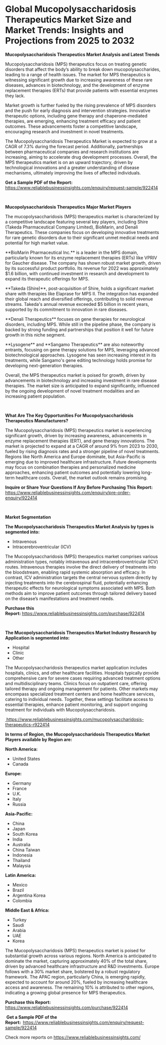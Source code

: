 <p><h1>Global Mucopolysaccharidosis Therapeutics Market Size and Market Trends: Insights and Projections from 2025 to 2032</h1></p><p><strong>Mucopolysaccharidosis Therapeutics Market Analysis and Latest Trends</strong></p>
<p><p>Mucopolysaccharidosis (MPS) therapeutics focus on treating genetic disorders that affect the body’s ability to break down mucopolysaccharides, leading to a range of health issues. The market for MPS therapeutics is witnessing significant growth due to increasing awareness of these rare diseases, advances in biotechnology, and the development of enzyme replacement therapies (ERTs) that provide patients with essential enzymes they lack. </p><p>Market growth is further fueled by the rising prevalence of MPS disorders and the push for early diagnosis and intervention strategies. Innovative therapeutic options, including gene therapy and chaperone-mediated therapies, are emerging, enhancing treatment efficacy and patient outcomes. These advancements foster a competitive landscape, encouraging research and investment in novel treatments.</p><p>The Mucopolysaccharidosis Therapeutics Market is expected to grow at a CAGR of 7.3% during the forecast period. Additionally, partnerships between pharmaceutical companies and research institutions are increasing, aiming to accelerate drug development processes. Overall, the MPS therapeutics market is on an upward trajectory, driven by technological innovations and a greater understanding of disease mechanisms, ultimately improving the lives of affected individuals.</p></p>
<p><strong>Get a Sample PDF of the Report:&nbsp;</strong> <a href="https://www.reliablebusinessinsights.com/enquiry/request-sample/922414?utm_campaign=3003&utm_medium=2&utm_source=Github&utm_content=ia&utm_term=07032025&utm_id=mucopolysaccharidosis-therapeutics">https://www.reliablebusinessinsights.com/enquiry/request-sample/922414</a></p>
<p>&nbsp;</p>
<p><strong>Mucopolysaccharidosis Therapeutics Major Market Players</strong></p>
<p><p>The mucopolysaccharidosis (MPS) therapeutics market is characterized by a competitive landscape featuring several key players, including Shire (Takeda Pharmaceutical Company Limited), BioMarin, and Denali Therapeutics. These companies focus on developing innovative treatments for rare genetic disorders due to their significant unmet medical needs and potential for high market value.</p><p>**BioMarin Pharmaceutical Inc.** is a leader in the MPS domain, particularly known for its enzyme replacement therapies (ERTs) like VPRIV for Gaucher disease. The company has shown robust market growth, driven by its successful product portfolio. Its revenue for 2022 was approximately $1.6 billion, with continued investment in research and development to expand its therapeutic offerings for MPS.</p><p>**Takeda (Shire)**, post-acquisition of Shire, holds a significant market share with therapies like Elaprase for MPS II. The integration has expanded their global reach and diversified offerings, contributing to solid revenue streams. Takeda's annual revenue exceeded $5 billion in recent years, supported by its commitment to innovation in rare diseases.</p><p>**Denali Therapeutics** focuses on gene therapies for neurological disorders, including MPS. While still in the pipeline phase, the company is backed by strong funding and partnerships that position it well for future growth in this niche segment.</p><p>**Lysogene** and **Sangamo Therapeutics** are also noteworthy entrants, focusing on gene therapy solutions for MPS, leveraging advanced biotechnological approaches. Lysogene has seen increasing interest in its treatments, while Sangamo's gene editing technology holds promise for developing next-generation therapies.</p><p>Overall, the MPS therapeutics market is poised for growth, driven by advancements in biotechnology and increasing investment in rare disease therapies. The market size is anticipated to expand significantly, influenced by the ongoing development of novel treatment modalities and an increasing patient population.</p></p>
<p>&nbsp;</p>
<p><strong>What Are The Key Opportunities For Mucopolysaccharidosis Therapeutics Manufacturers?</strong></p>
<p><p>The Mucopolysaccharidosis (MPS) therapeutics market is experiencing significant growth, driven by increasing awareness, advancements in enzyme replacement therapies (ERT), and gene therapy innovations. The market is projected to expand at a CAGR of around 9% from 2023 to 2030, fueled by rising diagnosis rates and a stronger pipeline of novel treatments. Regions like North America and Europe dominate, but Asia-Pacific is emerging due to improved healthcare infrastructure. Future developments may focus on combination therapies and personalized medicine approaches, enhancing patient outcomes and potentially lowering long-term healthcare costs. Overall, the market outlook remains promising.</p></p>
<p><strong>Inquire or Share Your Questions If Any Before Purchasing This Report:</strong> <a href="https://www.reliablebusinessinsights.com/enquiry/pre-order-enquiry/922414?utm_campaign=3003&utm_medium=2&utm_source=Github&utm_content=ia&utm_term=07032025&utm_id=mucopolysaccharidosis-therapeutics">https://www.reliablebusinessinsights.com/enquiry/pre-order-enquiry/922414</a></p>
<p>&nbsp;</p>
<p><strong>Market Segmentation</strong></p>
<p><strong>The Mucopolysaccharidosis Therapeutics Market Analysis by types is segmented into:</strong></p>
<p><ul><li>Intravenous</li><li>Intracerebroventricular (ICV)</li></ul></p>
<p><p>The Mucopolysaccharidosis (MPS) therapeutics market comprises various administration types, notably intravenous and intracerebroventricular (ICV) routes. Intravenous therapies involve the direct delivery of treatments into the bloodstream, enabling rapid systemic absorption and efficacy. In contrast, ICV administration targets the central nervous system directly by injecting treatments into the cerebrospinal fluid, potentially enhancing therapeutic effects for neurological symptoms associated with MPS. Both methods aim to improve patient outcomes through tailored delivery based on the disease’s manifestations and treatment needs.</p></p>
<p><strong>Purchase this Report:&nbsp;</strong><a href="https://www.reliablebusinessinsights.com/purchase/922414?utm_campaign=3003&utm_medium=2&utm_source=Github&utm_content=ia&utm_term=07032025&utm_id=mucopolysaccharidosis-therapeutics">https://www.reliablebusinessinsights.com/purchase/922414</a></p>
<p>&nbsp;</p>
<p><strong>The Mucopolysaccharidosis Therapeutics Market Industry Research by Application is segmented into:</strong></p>
<p><ul><li>Hospital</li><li>Clinic</li><li>Other</li></ul></p>
<p><p>The Mucopolysaccharidosis therapeutics market application includes hospitals, clinics, and other healthcare facilities. Hospitals typically provide comprehensive care for severe cases requiring advanced treatment options and multidisciplinary teams. Clinics focus on outpatient care, offering tailored therapy and ongoing management for patients. Other markets may encompass specialized treatment centers and home healthcare services, catering to individual needs. Together, these settings facilitate access to essential therapies, enhance patient monitoring, and support ongoing treatment for individuals with Mucopolysaccharidosis.</p></p>
<p><a href="https://www.reliablebusinessinsights.com/mucopolysaccharidosis-therapeutics-r922414?utm_campaign=3003&utm_medium=2&utm_source=Github&utm_content=ia&utm_term=07032025&utm_id=mucopolysaccharidosis-therapeutics">&nbsp;https://www.reliablebusinessinsights.com/mucopolysaccharidosis-therapeutics-r922414</a></p>
<p><strong>In terms of Region, the Mucopolysaccharidosis Therapeutics Market Players available by Region are:</strong></p>
<p>
    <p> <strong> North America: </strong>
        <ul>
            <li>United States</li>
            <li>Canada</li>
        </ul>
        </p> 
    <p> <strong> Europe: </strong>
        <ul>
            <li>Germany</li>
            <li>France</li>
            <li>U.K.</li>
            <li>Italy</li>
            <li>Russia</li>
        </ul>
        </p> 
    <p> <strong> Asia-Pacific: </strong>
        <ul>
            <li>China</li>
            <li>Japan</li>
            <li>South Korea</li>
            <li>India</li>
            <li>Australia</li>
            <li>China Taiwan</li>
            <li>Indonesia</li>
            <li>Thailand</li>
            <li>Malaysia</li>
        </ul>
        </p> 
    <p> <strong> Latin America: </strong>
        <ul>
            <li>Mexico</li>
            <li>Brazil</li>
            <li>Argentina Korea</li>
            <li>Colombia</li>
        </ul>
        </p> 
    <p> <strong> Middle East & Africa: </strong>
        <ul>
            <li>Turkey</li>
            <li>Saudi</li>
            <li>Arabia</li>
            <li>UAE</li>
            <li>Korea</li>
        </ul>
    </p>
    </p>
<p><p>The Mucopolysaccharidosis (MPS) therapeutics market is poised for substantial growth across various regions. North America is anticipated to dominate the market, capturing approximately 40% of the total share, driven by advanced healthcare infrastructure and R&D investments. Europe follows with a 30% market share, bolstered by a robust regulatory framework. The APAC region, particularly China, is emerging rapidly, expected to account for around 20%, fueled by increasing healthcare access and awareness. The remaining 10% is attributed to other regions, indicating a growing global presence for MPS therapeutics.</p></p>
<p><strong>Purchase this Report: </strong><a href="https://www.reliablebusinessinsights.com/purchase/922414?utm_campaign=3003&utm_medium=2&utm_source=Github&utm_content=ia&utm_term=07032025&utm_id=mucopolysaccharidosis-therapeutics">https://www.reliablebusinessinsights.com/purchase/922414</a></p>
<p>&nbsp;<strong>Get a Sample PDF of the Report:&nbsp;&nbsp;</strong><a href="https://www.reliablebusinessinsights.com/enquiry/request-sample/922414?utm_campaign=3003&utm_medium=2&utm_source=Github&utm_content=ia&utm_term=07032025&utm_id=mucopolysaccharidosis-therapeutics">https://www.reliablebusinessinsights.com/enquiry/request-sample/922414</a></p>
<p><strong></strong></p>
<p>Check more reports on <a href="https://www.reliablebusinessinsights.com/?utm_campaign=3003&utm_medium=2&utm_source=Github&utm_content=ia&utm_term=07032025&utm_id=mucopolysaccharidosis-therapeutics">https://www.reliablebusinessinsights.com/</a></p>